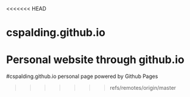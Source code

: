 <<<<<<< HEAD
# cspalding.github.io
Personal website through github.io
=======
#cspalding.github.io
personal page powered by Github Pages
>>>>>>> refs/remotes/origin/master
